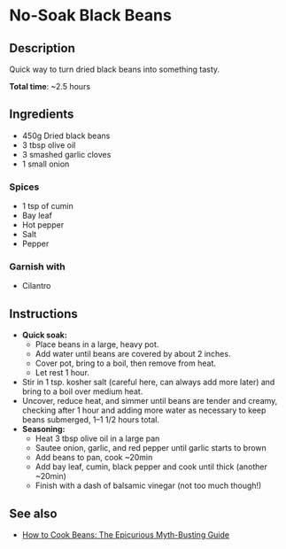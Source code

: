# No-Soak Black Beans

## Description

Quick way to turn dried black beans into something tasty.

**Total time**: ~2.5 hours

## Ingredients

* 450g Dried black beans
* 3 tbsp olive oil
* 3 smashed garlic cloves
* 1 small onion

### Spices

* 1 tsp of cumin
* Bay leaf
* Hot pepper
* Salt
* Pepper

### Garnish with

* Cilantro

## Instructions

* **Quick soak:** 
    * Place beans in a large, heavy pot.
    * Add water until beans are covered by about 2 inches.
    * Cover pot, bring to a boil, then remove from heat.
    * Let rest 1 hour. 
* Stir in 1 tsp. kosher salt (careful here, can always add more later) and
  bring to a boil over medium heat.
* Uncover, reduce heat, and simmer until beans are tender and creamy, checking
  after 1 hour and adding more water as necessary to keep beans submerged, 1–1
  1/2 hours total.
* **Seasoning:**
    * Heat 3 tbsp olive oil in a large pan
    * Sautee onion, garlic, and red pepper until garlic starts to brown
    * Add beans to pan, cook ~20min
    * Add bay leaf, cumin, black pepper and cook until thick (another ~20min)
    * Finish with a dash of balsamic vinegar (not too much though!)

## See also

* [How to Cook Beans: The Epicurious Myth-Busting Guide](https://www.epicurious.com/expert-advice/soaking-salting-dried-bean-myths-article)
